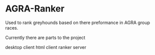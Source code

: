 AGRA-Ranker
===========

Used to rank greyhounds based on there preformance in AGRA group races.

Currently there are parts to the project

desktop client
html client
ranker server